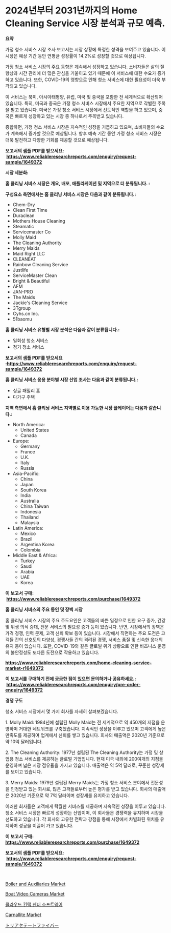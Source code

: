 <p><h1>2024년부터 2031년까지의 Home Cleaning Service 시장 분석과 규모 예측.</h1></p><p><strong>요약</strong></p>
<p><p>가정 청소 서비스 시장 조사 보고서는 시장 상황에 특정한 성격을 보여주고 있습니다. 이 시장은 예상 기간 동안 연평균 성장률이 14.2%로 성장할 것으로 예상됩니다. </p><p>가정 청소 서비스 시장의 주요 동향은 계속해서 성장하고 있습니다. 소비자들은 삶의 질 향상과 시간 관리에 더 많은 관심을 기울이고 있기 때문에 이 서비스에 대한 수요가 증가하고 있습니다. 또한, COVID-19의 영향으로 인해 청소 서비스에 대한 필요성이 더욱 부각되고 있습니다.</p><p>이 서비스는 북미, 아시아태평양, 유럽, 미국 및 중국을 포함한 전 세계적으로 확산되어 있습니다. 특히, 미국과 중국은 가정 청소 서비스 시장에서 주요한 지역으로 각별한 주목을 받고 있습니다. 미국은 가정 청소 서비스 시장에서 선도적인 역할을 하고 있으며, 중국은 빠르게 성장하고 있는 시장 중 하나로서 주목받고 있습니다.</p><p>종합하면, 가정 청소 서비스 시장은 지속적인 성장을 거듭하고 있으며, 소비자들의 수요가 계속해서 증가할 것으로 예상됩니다. 향후 예측 기간 동안 가정 청소 서비스 시장은 더욱 발전하고 다양한 기회를 제공할 것으로 예상됩니다.</p></p>
<p><strong>보고서의 샘플 PDF를 받으세요: &nbsp;<a href="https://www.reliableresearchreports.com/enquiry/request-sample/1649372">https://www.reliableresearchreports.com/enquiry/request-sample/1649372</a></strong></p>
<p><strong>시장 세분화:</strong></p>
<p><strong> 홈 클리닝 서비스 시장은 개요, 배포, 애플리케이션 및 지역으로 더 분류됩니다. :</strong></p>
<p><strong>구성요소 측면에서는 홈 클리닝 서비스 시장은 다음과 같이 분류됩니다.:</strong></p>
<p><ul><li>Chem-Dry</li><li>Clean First Time</li><li>Duraclean</li><li>Mothers House Cleaning</li><li>Steamatic</li><li>Servicemaster Co</li><li>Molly Maid</li><li>The Cleaning Authority</li><li>Merry Maids</li><li>Maid Right LLC</li><li>CLEANEAT</li><li>Rainbow Cleaning Service</li><li>Justlife</li><li>ServiceMaster Clean</li><li>Bright & Beautiful</li><li>AFM</li><li>JAN-PRO</li><li>The Maids</li><li>Jackie's Cleaning Service</li><li>3Tgroup</li><li>Cyhs.cn Inc.</li><li>51baomu</li></ul></p>
<p><strong> 홈 클리닝 서비스 유형별 시장 분석은 다음과 같이 분류됩니다.:</strong></p>
<p><ul><li>일회성 청소 서비스</li><li>정기 청소 서비스</li></ul></p>
<p><strong>보고서의 샘플 PDF를 받으세요 :<a href="https://www.reliableresearchreports.com/enquiry/request-sample/1649372">https://www.reliableresearchreports.com/enquiry/request-sample/1649372</a></strong></p>
<p><strong> 홈 클리닝 서비스 응용 분야별 시장 산업 조사는 다음과 같이 분류됩니다.:</strong></p>
<p><ul><li>싱글 패밀리 홈</li><li>다가구 주택</li></ul></p>
<p><strong>지역 측면에서 홈 클리닝 서비스 지역별로 이용 가능한 시장 플레이어는 다음과 같습니다.:</strong></p>
<p><ul>
    <li>
        North America:
        <ul>
            <li>United States</li>
            <li>Canada</li>
        </ul>
    </li>
    <li>
        Europe:
        <ul>
            <li>Germany</li>
            <li>France</li>
            <li>U.K.</li>
            <li>Italy</li>
            <li>Russia</li>
        </ul>
    </li>
    <li>
        Asia-Pacific:
        <ul>
            <li>China</li>
            <li>Japan</li>
            <li>South Korea</li>
            <li>India</li>
            <li>Australia</li>
            <li>China Taiwan</li>
            <li>Indonesia</li>
            <li>Thailand</li>
            <li>Malaysia</li>
        </ul>
    </li>
    <li>
        Latin America:
        <ul>
            <li>Mexico</li>
            <li>Brazil</li>
            <li>Argentina Korea</li>
            <li>Colombia</li>
        </ul>
    </li>
    <li>
        Middle East & Africa:
        <ul>
            <li>Turkey</li>
            <li>Saudi</li>
            <li>Arabia</li>
            <li>UAE</li>
            <li>Korea</li>
        </ul>
    </li>
    </ul></p>
<p><strong>이 보고서 구매: &nbsp;<a href="https://www.reliableresearchreports.com/purchase/1649372">https://www.reliableresearchreports.com/purchase/1649372</a></strong></p>
<p><strong>홈 클리닝 서비스의 주요 동인 및 장벽 시장</strong></p>
<p><p>홈 클리닝 서비스 시장의 주요 주도요인은 고객들의 바쁜 일정으로 인한 요구 증가, 건강 및 위생 의식 증대, 전문 서비스의 필요성 증가 등이 있습니다. 반면, 시장에서의 장벽은 가격 경쟁, 인력 문제, 고객 신뢰 확보 등이 있습니다. 시장에서 직면하는 주요 도전은 고객들 간의 선호도의 다양성, 경쟁사들 간의 격려된 경쟁, 서비스 품질 및 신속한 응대의 유지 등이 있습니다. 또한, COVID-19와 같은 글로벌 위기 상황으로 인한 비즈니스 운영의 불안정성도 또다른 도전으로 작용하고 있습니다.</p></p>
<p><strong><a href="https://www.reliableresearchreports.com/home-cleaning-service-market-r1649372">https://www.reliableresearchreports.com/home-cleaning-service-market-r1649372</a></strong></p>
<p><strong>이 보고서를 구매하기 전에 궁금한 점이 있으면 문의하거나 공유하세요.: &nbsp;<a href="https://www.reliableresearchreports.com/enquiry/pre-order-enquiry/1649372">https://www.reliableresearchreports.com/enquiry/pre-order-enquiry/1649372</a></strong></p>
<p><strong>경쟁 구도</strong></p>
<p><p>청소 서비스 시장에서 몇 가지 회사를 자세히 살펴보겠습니다. </p><p>1. Molly Maid: 1984년에 설립된 Molly Maid는 전 세계적으로 약 450개의 지점을 운영하며 거대한 네트워크를 구축했습니다. 지속적인 성장을 이루고 있으며 고객에게 높은 만족도를 제공하여 업계에서 신뢰를 쌓고 있습니다. 회사의 매출액은 2020년 기준으로 약 10억 달러입니다.</p><p>2. The Cleaning Authority: 1977년 설립된 The Cleaning Authority는 가정 및 상업용 청소 서비스를 제공하는 글로벌 기업입니다. 현재 미국 내외에 200여개의 지점을 운영하며 넓은 시장 점유율을 가지고 있습니다. 매출액은 약 5억 달러로, 꾸준한 성장세를 보이고 있습니다.</p><p>3. Merry Maids: 1979년 설립된 Merry Maids는 가정 청소 서비스 분야에서 전문성을 인정받고 있는 회사로, 많은 고객들로부터 높은 평가를 받고 있습니다. 회사의 매출액은 2020년 기준으로 약 7억 달러이며 성장세를 유지하고 있습니다.</p><p>이러한 회사들은 고객에게 탁월한 서비스를 제공하며 지속적인 성장을 이루고 있습니다. 청소 서비스 시장은 빠르게 성장하는 산업이며, 이 회사들은 경쟁력을 유지하며 시장을 선도하고 있습니다. 각 회사의 고유한 전략과 강점을 통해 시장에서 차별화된 위치를 유지하며 성공을 이끌어 가고 있습니다.</p></p>
<p><strong>이 보고서 구매: &nbsp; <a href="https://www.reliableresearchreports.com/purchase/1649372">https://www.reliableresearchreports.com/purchase/1649372</a></strong></p>
<p><strong>보고서의 샘플 PDF를 받으세요: &nbsp;<a href="https://www.reliableresearchreports.com/enquiry/request-sample/1649372">https://www.reliableresearchreports.com/enquiry/request-sample/1649372</a></strong><strong></strong></p>
<p>&nbsp;</p>
<p><p><a href="https://github.com/jj19131/Market-Research-Report-List-2/blob/main/boiler-and-auxiliaries-market.md">Boiler and Auxiliaries Market</a></p><p><a href="https://github.com/marloy8/Market-Research-Report-List-4/blob/main/boat-video-cameras-market.md">Boat Video Cameras Market</a></p><p><a href="https://github.com/vseigx30c9a1j/Market-Research-Report-List-1/blob/main/268985628548.md">클라우드 컨택 센터 소프트웨어</a></p><p><a href="https://issuu.com/reportprime-2/docs/carnallite-market-size-2030.pptx">Carnallite Market</a></p><p><a href="https://github.com/dzy793153605/Market-Research-Report-List-1/blob/main/925893731118.md">トリアセテートファイバー</a></p></p>